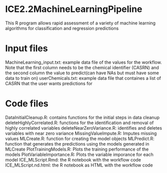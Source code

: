 # ICE2.2MachineLearningPipeline
This R program allows rapid assessment of a variety of machine learning algorithms for classification and regression predictions

# Input files
MachineLearning_input.txt: example data file of the values for the workflow. Note that the first column needs to be the chemical identifier (CASRN) and the second column the value to predict(can have NAs but must have some data to train on)
userChemicals.txt: example data file that containes a list of CASRN that the user wants predictions for

# Code files
DataInitialCleanup.R: contains functions for the initial steps in data cleanup
deleteHighlyCorrelated.R: functions for the identification and removal of highly correlated variables
deleteNearZeroVariance.R: identifies and deletes variables with near zero variance
MissingValueImpute.R: Imputes missing values
MLCreate.R: function for creating the model objects
MLPredict.R: function that generates the predictions using the models generated in MLCreate
PlotTrainingModels.R: Plots the training performance of the models
PlotVariableImportance.R: Plots the variable imporance for each model
ICE_MLScript.Rmd: the R notebook with the workflow code
ICE_MLScript.nd.html: the R notebook as HTML with the workflow code
